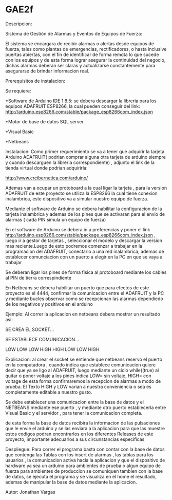 # GAE2f

Descripcion:

Sistema de Gestión de Alarmas y Eventos de Equipos de Fuerza:

El sistema se encargara de  recibir alarmas o alertas desde equipos de fuerza, tales como plantas de emergencias, rectificadores, o hasta inclusive puertas abiertas, con el fin de identificar de forma remota lo que sucede con los equipos y de esta forma lograr asegurar la continuidad del negocio, dichas alarmas deberan ser claras y actualizarse constantemente para asegurarse de brindar informacion real.

Prerequisitos de instalacion:

Se requiere: 

*Software de Arduino IDE 1.8.5: se debera descargar la libreria para los equipos ADAFRUIT ESP8266, la cual pueden conseguir del link: http://arduino.esp8266.com/stable/package_esp8266com_index.json

*Motor de base de datos SQL server

*Visual Basic

*Netbeans 

Instalacion: Como primer requerimiento se va a tener que adquirir la tarjeta Arduino ADAFRUIT( podrian comprar alguna otra tarjeta de arduino siempre y cuando descarguen la libreria correspondiente) , adjunto el link de la tienda virtual donde podrian adquirirla:

http://www.crcibernetica.com/arduino/ 

Ademas van a ocupar un protoboard a la cual ligar la tarjeta , para la version ADAFRUIT de este proyecto se utiliza la ESP8266 la cual tiene conexion inalambrica, este dispositivo va a simular nuestro equipo de fuerza.

Mediante el software de Arduino se debera habilitar la configuracion de la tarjeta inalambrica y ademas de los pines que se activaran para el envio de alarmas ( cada PIN simula un equipo de fuerza)

En el software de Arduino se debera in a preferencias y poner el link http://arduino.esp8266.com/stable/package_esp8266com_index.json , luego ir a gestor de tarjetas , seleccionar el modelo y descargar la version mas reciente.Luego de esto podremos comenzar a trabajar en la programacion del ADAFRUIT, conectarlo a una red inalambrica, ademas de establecer comunciacion con un puerto a elegir en la PC en que se vaya a trabajar 

Se deberan ligar los pines de forma fisica al protoboard mediante los cables al PIN de tierra correspindiente 

En Netbeans se debera habilitar un  puerto que para efectos de este proyecto es el 4444, confirmar la comunicacion entre el ADAFRUIT y la PC y mediante bucles observar como se recepcionan las alarmas dependiedo de los negativos y positivos en el arduino

Ejemplo: Al correr la aplicacion en netbeans debera mostrar un resultado asi:

SE CREA EL SOCKET...

SE ESTABLECE COMUNICACION...

LOW 
LOW 
LOW 
HIGH 
HIGH 
LOW
LOW
HIGH

Explicacion: al crear el socket se entiende que netbeans reservo el puerto en la computadora , cuando indica que establece comunicacion quiere decir que ya se ligo al ADAFRUIT, luego mediante un ciclo while((true) al quitar o poner voltaje a los pines  indica LOW= sin voltaje, HIGH= con voltage de esta forma confirmaremos la recepcion de alarmas a modo de prueba. El Texto HIGH  y LOW varian a nuestra conveniencia o sea es completamente editable a nuestro gusto.
 
Se debe establecer una comunicacion entre la base de datos y el NETBEANS mediante ese puerto , y mediante otro puerto establecerla entre Visual  Basic y el servidor , para tener la comunicacion  completa.

de esta forma la base de datos recibira la informacion de las pulsaciones que le envie el arduino y se las enviara a la aplicacion para que las muestre 
 estos codigos podran encontrarlos en los diferentes Releases de este proyecto, importante adecuarlos a sus circunstancias especificas 
 
 
 Despliegue:
Para correr el programa basta con  contar con la base de datos que contenga las Tablas con los insert de alarmas , las tablas para los usuarios , la comunicacion activa hacia la aplicacion y que el dispositivo de hardware ya sea un arduino para ambientes de prueba o algun equipo de fuerza para ambientes de produccion se comuniquen tambien con la base de datos, se ejecuta el programa y se visualiza en el home el resultado, ademas de manipular la base de datos mediante la aplicacíon.


Autor:
Jonathan Vargas
